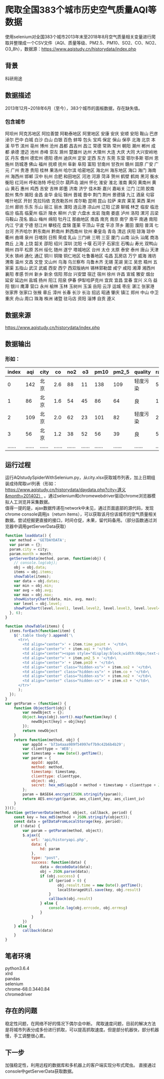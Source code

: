 # 爬取全国383个城市历史空气质量AQI等数据
使用selenium对全国383个城市2013年末至2018年8月空气质量相关变量进行爬取并整理成一个CSV文件（AQI、质量等级、PM2.5、PM10、SO2、CO、NO2、O3_8h），数据源：https://www.aqistudy.cn/historydata/index.php

## 背景
科研用途



## 数据描述
2013年12月~2018年6月（至今），383个城市的面板数据，存在缺失值。

### 包含城市
阿坝州 阿克苏地区 阿拉善盟 阿勒泰地区 阿里地区 安康 安庆 安顺 安阳 鞍山 巴彦淖尔 巴中 白城 白沙 白山 白银 百色 蚌埠 包头 宝鸡 保定 保山 保亭 北海 北京 本溪 毕节 滨州 亳州 博州 沧州 昌都 昌吉州 昌江 常德 常熟 常州 朝阳 潮州 郴州 成都 承德 澄迈 池州 赤峰 崇左 滁州 楚雄州 达州 大理州 大连 大庆 大同 大兴安岭地区 丹东 儋州 德宏州 德阳 德州 迪庆州 定安 定西 东方 东莞 东营 鄂尔多斯 鄂州 恩施州 防城港 佛山 福州 抚顺 抚州 阜新 阜阳 富阳 甘南州 甘孜州 赣州 固原 广安 广元 广州 贵港 贵阳 桂林 果洛州 哈尔滨 哈密地区 海北州 海东地区 海口 海门 海南州 海西州 邯郸 汉中 杭州 合肥 和田地区 河池 河源 菏泽 贺州 鹤壁 鹤岗 黑河 衡水 衡阳 红河州 呼和浩特 呼伦贝尔 葫芦岛 湖州 怀化 淮安 淮北 淮南 黄冈 黄南州 黄山 黄石 惠州 鸡西 吉安 吉林 即墨 济南 济宁 佳木斯 嘉兴 嘉峪关 江门 江阴 胶南 胶州 焦作 揭阳 金昌 金华 金坛 锦州 晋城 晋中 荆门 荆州 景德镇 九江 酒泉 句容 喀什地区 开封 克拉玛依 克孜勒苏州 库尔勒 昆明 昆山 拉萨 来宾 莱芜 莱西 莱州 兰州 廊坊 乐东 乐山 丽江 丽水 溧阳 连云港 凉山州 辽阳 辽源 聊城 林芝 临安 临沧 临汾 临高 临夏州 临沂 陵水 柳州 六安 六盘水 龙岩 陇南 娄底 泸州 洛阳 漯河 吕梁 马鞍山 茂名 眉山 梅州 绵阳 牡丹江 那曲地区 南昌 南充 南京 南宁 南平 南通 南阳 内江 宁波 宁德 怒江州 攀枝花 盘锦 蓬莱 平顶山 平度 平凉 萍乡 莆田 濮阳 普洱 七台河 齐齐哈尔 黔东南州 黔南州 黔西南州 钦州 秦皇岛 青岛 清远 庆阳 琼海 琼中 衢州 曲靖 泉州 日喀则 日照 荣成 乳山 三门峡 三明 三亚 厦门 山南 汕头 汕尾 商洛 商丘 上海 上饶 韶关 邵阳 绍兴 深圳 沈阳 十堰 石河子 石家庄 石嘴山 寿光 双鸭山 朔州 四平 松原 苏州 绥化 随州 遂宁 塔城地区 台州 太仓 太原 泰安 泰州 唐山 天津 天水 铁岭 通化 通辽 铜川 铜陵 铜仁地区 吐鲁番地区 屯昌 瓦房店 万宁 威海 潍坊 渭南 温州 文昌 文登 文山州 乌海 乌兰察布 乌鲁木齐 无锡 芜湖 吴江 吴忠 梧州 五家渠 五指山 武汉 武威 西安 西宁 西双版纳州 锡林郭勒盟 咸宁 咸阳 湘潭 湘西州 襄阳 孝感 忻州 新乡 新余 信阳 邢台 兴安盟 宿迁 宿州 徐州 许昌 宣城 雅安 烟台 延安 延边州 盐城 扬州 阳江 阳泉 伊春 伊犁哈萨克州 宜宾 宜昌 宜春 宜兴 义乌 益阳 银川 鹰潭 营口 永州 榆林 玉林 玉树州 玉溪 岳阳 云浮 运城 枣庄 湛江 张家港 张家界 张家口 张掖 章丘 漳州 长春 长沙 长治 招远 昭通 肇庆 镇江 郑州 中山 中卫 重庆 舟山 周口 珠海 株洲 诸暨 驻马店 资阳 淄博 自贡 遵义 

## 数据来源
https://www.aqistudy.cn/historydata/index.php


## 数据输出
### 形如：
|index |aqi |city |co |no2 |o3 |pm10 |pm2_5 |quality |rank |so2 |time_point|
|----- |--- |---- |-- |--- |-- |---- |----- |------- |---- |--- |----------|
|0 |142 |北京 |2.6 |88 |11 |138 |109 |轻度污染 |53 |61 |2013-12-02|
|1 |86 |北京 |1.6 |54 |45 |86 |64 |良 |19 |38 |2013-12-03|
|2 |109 |北京 |2.0 |62 |23 |101 |82 |轻度污染 |29 |42 |2013-12-04|
|3 |56 |北京 |1.2 |38 |52 |56 |39 |良 |5 |30 |2013-12-05|
|…… |…… |…… |…… |……|……|…… |…… |…… |……|……|……|

## 运行过程
运行AQIstudySpiderWithSelenium.py，从city.xlsx获取城市列表，加上日期组装成待爬取url列表（形如：https://www.aqistudy.cn/historydata/daydata.php?city=遵义&month=201402） 。通过selenium和chromewebdriver驱动chrome浏览器模拟人工浏览并采集数据。  
值得一提的是，ajax数据传递在network中未见，通过页面底部的源代码，发现chrome console调用js（return items），可以获取该月份该城市的空气质量相关数据。尝试挖掘更直接的接口，时间仓促，未果，留代码备用。（部分函数通过浏览器中调用getServerData获取）
```js
function loaddata() {
  var method = 'GETDAYDATA';
  var param = {};
  param.city = city;
  param.month = month;
  getServerData(method, param, function(obj) {
    // console.log(obj);
    obj = obj.data;
    items = obj.items;
    showTable(items);
    var data = obj.datas;
    var min = obj.min;
    var avg = obj.avg;
    var max = obj.max;
    showHistoryChart(data, min, avg, max);
    var level = obj.level;
    showPieChart(level.level1, level.level2, level.level3, level.level4, level.level5, level.level6);
  }, 6);
}

function showTable(items) {
  items.forEach(function(item) {
    $('.table tbody').append('\
      <tr>\
        <td align="center">' + item.time_point + '</td>\
        <td align="center">' + item.aqi + '</td>\
        <td align="center"><span style="display:block;width:60px;text-align:center;' + getAQIStyle(item.aqi) + '">' + item.quality + '</span></td>\
        <td align="center">' + item.pm2_5 + '</td>\
        <td align="center">' + item.pm10 + '</td>\
        <td align="center" class="hidden-xs">' + item.so2 + '</td>\
        <td align="center" class="hidden-xs">' + item.co + '</td>\
        <td align="center" class="hidden-xs">' + item.no2 + '</td>\
        <td align="center" class="hidden-xs">' + item.o3 + '</td>\
      </tr>'
      );
  });
}
var getParam = (function() {
    function ObjectSort(obj) {
        var newObject = {};
        Object.keys(obj).sort().map(function(key) {
            newObject[key] = obj[key]
        });
        return newObject
    }
    return function(method, obj) {
        var appId = 'b73a4aaa989f54997ef7b9c42b6b4b29';
        var clienttype = 'WEB';
        var timestamp = new Date().getTime();
        var param = {
            appId: appId,
            method: method,
            timestamp: timestamp,
            clienttype: clienttype,
            object: obj,
            secret: hex_md5(appId + method + timestamp + clienttype + JSON.stringify(ObjectSort(obj)))
        };
        param = BASE64.encrypt(JSON.stringify(param));
        return AES.encrypt(param, aes_client_key, aes_client_iv)
    }
})();
function getServerData(method, object, callback, period) {
    const key = hex_md5(method + JSON.stringify(object));
    const data = getDataFromLocalStorage(key, period);
    if (!data) {
        var param = getParam(method, object);
        $.ajax({
            url: 'api/historyapi.php',
            data: {
                hd: param
            },
            type: "post",
            success: function(data) {
                data = decodeData(data);
                obj = JSON.parse(data);
                if (obj.success) {
                    if (period > 0) {
                        obj.result.time = new Date().getTime();
                        localStorageUtil.save(key, obj.result)
                    }
                    callback(obj.result)
                } else {
                    console.log(obj.errcode, obj.errmsg)
                }
            }
        })
    } else {
        callback(data)
    }
}
```


## 笔者环境
python3.6.4  
xlrd  
pandas  
selenium  
chrome-68.0.3440.84  
chromedriver  

## 存在的问题
稳定性问题，在网络不好的情况下偶尔会中断。
爬取速度问题，目前的解决方法是将城市列表分成多份进行抓取，可以提高抓取速度。但是部分机器快，部分机器慢，手工调整很心累。

## 下一步
加强稳定性，利用远程的数据库和多机器上的客户端实现分布式爬虫。
直接通过console中getServerData获取数据。

